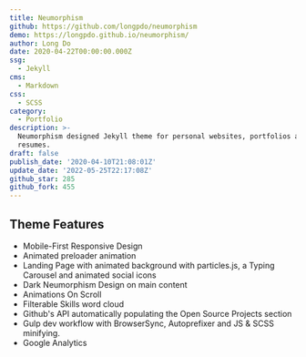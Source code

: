 ```yaml
---
title: Neumorphism
github: https://github.com/longpdo/neumorphism
demo: https://longpdo.github.io/neumorphism/
author: Long Do
date: 2020-04-22T00:00:00.000Z
ssg:
  - Jekyll
cms:
  - Markdown
css:
  - SCSS
category:
  - Portfolio
description: >-
  Neumorphism designed Jekyll theme for personal websites, portfolios and
  resumes.
draft: false
publish_date: '2020-04-10T21:08:01Z'
update_date: '2022-05-25T22:17:08Z'
github_star: 285
github_fork: 455
---
```

## Theme Features
- Mobile-First Responsive Design
- Animated preloader animation
- Landing Page with animated background with particles.js, a Typing Carousel and animated social icons
- Dark Neumorphism Design on main content
- Animations On Scroll
- Filterable Skills word cloud
- Github's API automatically populating the Open Source Projects section
- Gulp dev workflow with BrowserSync, Autoprefixer and JS & SCSS minifying.
- Google Analytics